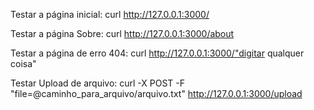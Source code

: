 Testar a página inicial: curl http://127.0.0.1:3000/

Testar a página Sobre: curl http://127.0.0.1:3000/about

Testar a página de erro 404: curl http://127.0.0.1:3000/"digitar qualquer coisa"

Testar Upload de arquivo: curl -X POST -F "file=@caminho_para_arquivo/arquivo.txt" http://127.0.0.1:3000/upload
